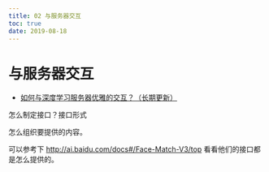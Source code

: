 ```yaml
---
title: 02 与服务器交互
toc: true
date: 2019-08-18
---
```

# 与服务器交互

- [如何与深度学习服务器优雅的交互？（长期更新）](https://zhuanlan.zhihu.com/p/32496193)



怎么制定接口？接口形式


怎么组织要提供的内容。


可以参考下 http://ai.baidu.com/docs#/Face-Match-V3/top 看看他们的接口都是怎么提供的。
